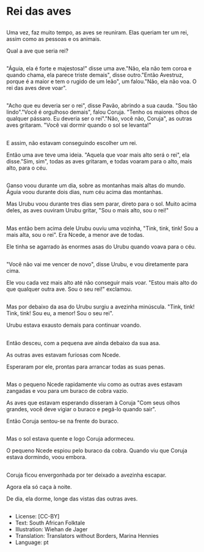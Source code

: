 # Rei das aves

##
Uma vez, faz muito tempo, as aves se reuniram. Elas queriam ter um rei, assim como as pessoas e os animais.

Qual a ave que seria rei?

##
"Águia, ela é forte e majestosa!" disse uma ave."Não, ela não tem coroa e quando chama, ela parece triste demais", disse outro."Então Avestruz, porque é a maior e tem o rugido de um leão", um falou."Não, ela não voa. O rei das aves deve voar".

##
"Acho que eu deveria ser o rei", disse Pavão, abrindo a sua cauda. "Sou tão lindo"."Você é orgulhoso demais", falou Coruja. "Tenho os maiores olhos de qualquer pássaro. Eu deveria ser o rei"."Não, você não, Coruja", as outras aves gritaram. "Você vai dormir quando o sol se levanta!"

##
E assim, não estavam conseguindo escolher um rei.

Então uma ave teve uma ideia. "Aquela que voar mais alto será o rei", ela disse."Sim, sim", todas as aves gritaram, e todas voaram para o alto, mais alto, para o céu.

##
Ganso voou durante um dia, sobre as montanhas mais altas do mundo. Águia voou durante dois dias, num céu acima das montanhas.

Mas Urubu voou durante tres dias sem parar, direto para o sol. Muito acima deles, as aves ouviram Urubu gritar, "Sou o mais alto, sou o rei!"

##
Mas então bem acima dele Urubu ouviu uma vozinha, "Tink, tink, tink! Sou a mais alta, sou o rei". Era Ncede, a menor ave de todas.

Ele tinha se agarrado às enormes asas do Urubu quando voava para o céu.

##
"Você não vai me vencer de novo", disse Urubu, e vou diretamente para cima.

Ele vou cada vez mais alto até não conseguir mais voar. "Estou mais alto do que qualquer outra ave. Sou o seu rei!" exclamou.

##
Mas por debaixo da asa do Urubu surgiu a avezinha minúscula. "Tink, tink! Tink, tink! Sou eu, a menor! Sou o seu rei".

Urubu estava exausto demais para continuar voando.

##
Então desceu, com a pequena ave ainda debaixo da sua asa.

As outras aves estavam furiosas com Ncede.

Esperaram por ele, prontas para arrancar todas as suas penas.

##
Mas o pequeno Ncede rapidamente viu como as outras aves estavam zangadas e vou para um buraco de cobra vazio.

As aves que estavam esperando disseram à Coruja "Com seus olhos grandes, você deve vigiar o buraco e pegá-lo quando sair".

Então Coruja sentou-se na frente do buraco.

##
Mas o sol estava quente e logo Coruja adormeceu.

O pequeno Ncede espiou pelo buraco da cobra. Quando viu que Coruja estava dormindo, voou embora.

##
Coruja ficou envergonhada por ter deixado a avezinha escapar.

Agora ela só caça à noite.

De dia, ela dorme, longe das vistas das outras aves.

##
* License: [CC-BY]
* Text: South African Folktale
* Illustration: Wiehan de Jager
* Translation: Translators without Borders, Marina Hennies
* Language: pt
